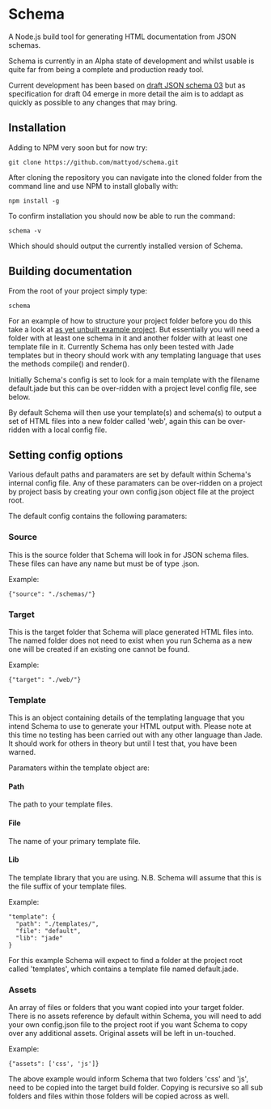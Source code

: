 # Schema
A Node.js build tool for generating HTML documentation from JSON schemas.

Schema is currently in an Alpha state of development and whilst usable is quite far from being a complete and production ready tool.

Current development has been based on [draft JSON schema 03](http://tools.ietf.org/html/draft-zyp-json-schema-03) but as specification for draft 04 emerge in more detail the aim is to addapt as quickly as possible to any changes that may bring.

## Installation
Adding to NPM very soon but for now try:

    git clone https://github.com/mattyod/schema.git

After cloning the repository you can navigate into the cloned folder from the command line and use NPM to install globally with:

    npm install -g

To confirm installation you should now be able to run the command:

    schema -v

Which should should output the currently installed version of Schema.

## Building documentation
From the root of your project simply type:

    schema

For an example of how to structure your project folder before you do this take a look at [as yet unbuilt example project](#). But essentially you will need a folder with at least one schema in it and another folder with at least one template file in it. Currently Schema has only been tested with Jade templates but in theory should work with any templating language that uses the methods compile() and render().

Initially Schema's config is set to look for a main template with the filename default.jade but this can be over-ridden with a project level config file, see below.

By default Schema will then use your template(s) and schema(s) to output a set of HTML files into a new folder called 'web', again this can be over-ridden with a local config file.

## Setting config options
Various default paths and paramaters are set by default within Schema's internal config file. Any of these paramaters can be over-ridden on a project by project basis by creating your own config.json object file at the project root.

The default config contains the following paramaters:

### Source
This is the source folder that Schema will look in for JSON schema files. These files can have any name but must be of type .json.

Example:

    {"source": "./schemas/"}

### Target
This is the target folder that Schema will place generated HTML files into. The named folder does not need to exist when you run Schema as a new one will be created if an existing one cannot be found.

Example:

    {"target": "./web/"}

### Template
This is an object containing details of the templating language that you intend Schema to use to generate your HTML output with. Please note at this time no testing has been carried out with any other language than Jade. It should work for others in theory but until I test that, you have been warned.

Paramaters within the template object are:

#### Path
The path to your template files.

#### File
The name of your primary template file.

#### Lib
The template library that you are using. N.B. Schema will assume that this is the file suffix of your template files.

Example:

    "template": {
      "path": "./templates/",
      "file": "default",
      "lib": "jade"
    }

For this example Schema will expect to find a folder at the project root called 'templates', which contains a template file named default.jade.

### Assets
An array of files or folders that you want copied into your target folder. There is no assets reference by default within Schema, you will need to add your own config.json file to the project root if you want Schema to copy over any additional assets. Original assets will be left in un-touched.

Example:

    {"assets": ['css', 'js']}

The above example would inform Schema that two folders 'css' and 'js', need to be copied into the target build folder. Copying is recursive so all sub folders and files within those folders will be copied across as well.